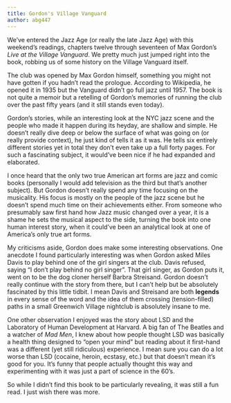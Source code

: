 ```yaml
---
title: Gordon's Village Vanguard
author: abg447
---
```


We’ve entered the Jazz Age (or really the late Jazz Age) with this weekend’s readings, chapters twelve through seventeen of Max Gordon’s _Live at the Village Vanguard_. We pretty much just jumped right into the book, robbing us of some history on the Village Vanguard itself.

The club was opened by Max Gordon himself, something you might not have gotten if you hadn’t read the prologue. According to Wikipedia, he opened it in 1935 but the Vanguard didn’t go full jazz until 1957. The book is not quite a memoir but a retelling of Gordon’s memories of running the club over the past fifty years (and it still stands even today).

Gordon’s stories, while an interesting look at the NYC jazz scene and the people who made it happen during its heyday, are shallow and simple. He doesn’t really dive deep or below the surface of what was going on (or really provide context), he just kind of tells it as it was. He tells six entirely different stories yet in total they don’t even take up a full forty pages. For such a fascinating subject, it would’ve been nice if he had expanded and elaborated.

I once heard that the only two true American art forms are jazz and comic books (personally I would add television as the third but that’s another subject). But Gordon doesn’t really spend any time focusing on the musicality. His focus is mostly on the people of the jazz scene but he doesn’t spend much time on their achievements either. From someone who presumably saw first hand how Jazz music changed over a year, it is a shame he sets the musical aspect to the side, turning the book into one human interest story, when it could’ve been an analytical look at one of America’s only true art forms.

My criticisms aside, Gordon does make some interesting observations. One anecdote I found particularly interesting was when Gordon asked Miles Davis to play behind one of the girl singers at the club. Davis refused, saying “I don’t play behind no girl singer”. That girl singer, as Gordon puts it, went on to be the dog cloner herself Barbra Streisand. Gordon doesn’t really continue with the story from there, but I can’t help but be absolutely fascinated by this little tidbit. I mean Davis and Streisand are both **legends** in every sense of the word and the idea of them crossing (tension-filled) paths in a small Greenwich Village nightclub is absolutely insane to me.

One other observation I enjoyed was the story about LSD and the Laboratory of Human Development at Harvard. A big fan of The Beatles and a watcher of _Mad Men_, I knew about how people thought LSD was basically a health thing designed to “open your mind” but reading about it first-hand was a different (yet still ridiculous) experience. I mean sure you can do a lot worse than LSD (cocaine, heroin, ecstasy, etc.) but that doesn’t mean it’s good for you. It’s funny that people actually thought this way and experimenting with it was just a part of science in the 60’s.

So while I didn’t find this book to be particularly revealing, it was still a fun read. I just wish there was more.

